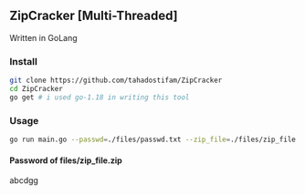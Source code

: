 ## ZipCracker [Multi-Threaded]

Written in GoLang

### Install

```bash
git clone https://github.com/tahadostifam/ZipCracker
cd ZipCracker
go get # i used go-1.18 in writing this tool
```

### Usage

```bash
go run main.go --passwd=./files/passwd.txt --zip_file=./files/zip_file.zip --threads=2
```

#### Password of files/zip_file.zip

abcdgg
